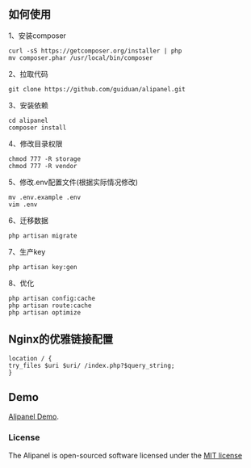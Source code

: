 ## 如何使用
1、安装composer

    curl -sS https://getcomposer.org/installer | php
    mv composer.phar /usr/local/bin/composer

2、拉取代码

    git clone https://github.com/guiduan/alipanel.git

3、安装依赖

    cd alipanel
    composer install

4、修改目录权限

    chmod 777 -R storage 
    chmod 777 -R vendor

5、修改.env配置文件(根据实际情况修改)

    mv .env.example .env
    vim .env

6、迁移数据

    php artisan migrate

7、生产key

    php artisan key:gen
    
8、优化

    php artisan config:cache
    php artisan route:cache
    php artisan optimize

## Nginx的优雅链接配置
    location / {
    try_files $uri $uri/ /index.php?$query_string;
    }

## Demo

[Alipanel Demo](http://panel.31sky.net).


### License

The Alipanel is open-sourced software licensed under the [MIT license](http://opensource.org/licenses/MIT)
